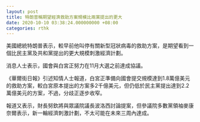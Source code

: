 ```yaml
---
layout: post
title: 特朗普稱期望經濟救助方案規模比兩黨提出的更大
date: 2020-10-10 03:38:24.000000000 +08:00
categories: rthk
---
```


美國總統特朗普表示，較早前他叫停有關新型冠狀病毒的救助方案，是期望看到一個比民主黨及共和黨提出的更大規模刺激經濟計劃。

消息人士表示，國會與白宮正努力在11月大選之前達成協議。

《華爾街日報》引述知情人士報道，白宮正準備向國會提交規模達到1.8萬億美元的救助方案，較白宮原本提出的方案多2千億美元，但仍低於民主黨提出達到2.2萬億美元的方案，不過，分歧正逐步收窄。

報道又表示，財長努欽將與眾議院議長波洛西討論提案，但參議院多數黨領袖麥康奈爾表示，新一輪經濟刺激計劃，不太可能在未來三周內達成。
